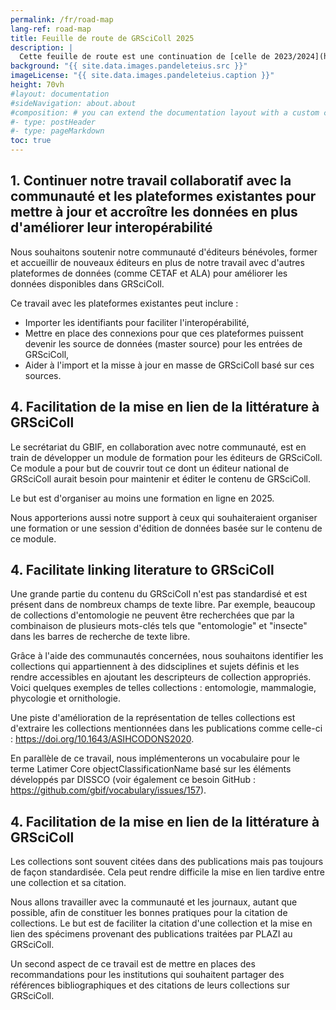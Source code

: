 ```yaml
---
permalink: /fr/road-map
lang-ref: road-map
title: Feuille de route de GRSciColl 2025
description: |
  Cette feuille de route est une continuation de [celle de 2023/2024](https://github.com/gbif/registry/blob/dev/roadmap-grscicoll-2023-2024.md).
background: "{{ site.data.images.pandeleteius.src }}"
imageLicense: "{{ site.data.images.pandeleteius.caption }}"
height: 70vh
#layout: documentation
#sideNavigation: about.about
#composition: # you can extend the documentation layout with a custom composition
#- type: postHeader
#- type: pageMarkdown
toc: true
---
```


## 1.   Continuer notre travail collaboratif avec la communauté et les plateformes existantes pour mettre à jour et accroître les données en plus d'améliorer leur interopérabilité

Nous souhaitons soutenir notre communauté d'éditeurs bénévoles, former et accueillir de nouveaux éditeurs en plus de notre travail avec d'autres plateformes de données (comme CETAF et ALA) pour améliorer les données disponibles dans GRSciColl.

Ce travail avec les plateformes existantes peut inclure :
- Importer les identifiants pour faciliter l'interopérabilité,
- Mettre en place des connexions pour que ces plateformes puissent devenir les source de données (master source) pour les entrées de GRSciColl,
- Aider à l'import et la misse à jour en masse de GRSciColl basé sur ces sources.

## 4.   Facilitation de la mise en lien de la littérature à GRSciColl

Le secrétariat du GBIF, en collaboration avec notre communauté, est en train de développer un module de formation pour les éditeurs de GRSciColl. Ce module a pour but de couvrir tout ce dont un éditeur national de GRSciColl aurait besoin pour maintenir et éditer le contenu de GRSciColl.

Le but est d'organiser au moins une formation en ligne en 2025.

Nous apporterions aussi notre support à ceux qui souhaiteraient organiser une formation or une session d'édition de données basée sur le contenu de ce module.

## 4.   Facilitate linking literature to GRSciColl

Une grande partie du contenu du GRSciColl n'est pas standardisé et est présent dans de nombreux champs de texte libre. Par exemple, beaucoup de collections d'entomologie ne peuvent être recherchées que par la combinaison de plusieurs mots-clés tels que "entomologie" et "insecte" dans les barres de recherche de texte libre.

Grâce à l'aide des communautés concernées, nous souhaitons identifier les collections qui appartiennent à des didsciplines et sujets définis et les rendre accessibles en ajoutant les descripteurs de collection appropriés. Voici quelques exemples de telles collections : entomologie, mammalogie, phycologie et ornithologie.

Une piste d'amélioration de la représentation de telles collections est d'extraire les collections mentionnées dans les publications comme celle-ci : https://doi.org/10.1643/ASIHCODONS2020.

En parallèle de ce travail, nous implémenterons un vocabulaire pour le terme Latimer Core objectClassificationName basé sur les éléments développés par DISSCO (voir également ce besoin GitHub : https://github.com/gbif/vocabulary/issues/157).

## 4.   Facilitation de la mise en lien de la littérature à GRSciColl

Les collections sont souvent citées dans des publications mais pas toujours de façon standardisée. Cela peut rendre difficile la mise en lien tardive entre une collection et sa citation.

Nous allons travailler avec la communauté et les journaux, autant que possible, afin de constituer les bonnes pratiques pour la citation de collections. Le but est de faciliter la citation d'une collection et la mise en lien des spécimens provenant des publications traitées par PLAZI au GRSciColl.

Un second aspect de ce travail est de mettre en places des recommandations pour les institutions qui souhaitent partager des références bibliographiques et des citations de leurs collections sur GRSciColl.

